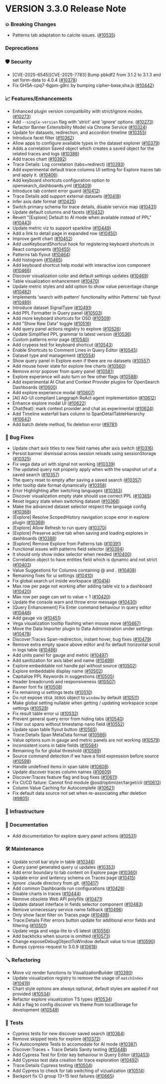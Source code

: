 # VERSION 3.3.0 Release Note

### 💥 Breaking Changes

 - Patterns tab adaptation to calcite issues. ([#10535](https://github.com/opensearch-project/OpenSearch-Dashboards/pull/10535))

### Deprecations

### 🛡 Security

 - [CVE-2025-6545][CVE-2025-7783] Bump pbkdf2 from 3.1.2 to 3.1.3 and set form-data to 4.0.4 ([#10378](https://github.com/opensearch-project/OpenSearch-Dashboards/pull/10378))
 - Fix GHSA-cpq7-6gpm-g9rc by bumping cipher-base,sha.js ([#10442](https://github.com/opensearch-project/OpenSearch-Dashboards/pull/10442))

### 📈 Features/Enhancements

 - Enhanced plugin version compatibility with strict/ignore modes. ([#10273](https://github.com/opensearch-project/OpenSearch-Dashboards/pull/10273))
 - Add `--single-version` flag with 'strict' and 'ignore' options. ([#10273](https://github.com/opensearch-project/OpenSearch-Dashboards/pull/10273))
 - Refactor Banner Extensibility Model via Chrome Service ([#10324](https://github.com/opensearch-project/OpenSearch-Dashboards/pull/10324))
 - Update for datasets, redirection, and accordion timeline ([#10355](https://github.com/opensearch-project/OpenSearch-Dashboards/pull/10355))
 - Introduce facet filter ([#10362](https://github.com/opensearch-project/OpenSearch-Dashboards/pull/10362))
 - Allow apps to configure available types in the dataset explorer ([#10379](https://github.com/opensearch-project/OpenSearch-Dashboards/pull/10379))
 - Adds a correlation Saved object which creates a saved object for the related traces and logs ([#10386](https://github.com/opensearch-project/OpenSearch-Dashboards/pull/10386))
 - Add traces chart ([#10392](https://github.com/opensearch-project/OpenSearch-Dashboards/pull/10392))
 - Trace Details: Log correlation (tabs+redirect) ([#10393](https://github.com/opensearch-project/OpenSearch-Dashboards/pull/10393))
 - Add experimental default trace columns UI setting for Explore traces tab and apply it. ([#10406](https://github.com/opensearch-project/OpenSearch-Dashboards/pull/10406))
 - Add keyboard shortcuts configuration option to opensearch_dashboards.yml ([#10409](https://github.com/opensearch-project/OpenSearch-Dashboards/pull/10409))
 - Introduce tab content error guard ([#10412](https://github.com/opensearch-project/OpenSearch-Dashboards/pull/10412))
 - Trace Details add support external datasets ([#10418](https://github.com/opensearch-project/OpenSearch-Dashboards/pull/10418))
 - Infer axis date format ([#10425](https://github.com/opensearch-project/OpenSearch-Dashboards/pull/10425))
 - Switch primary schema for trace details, disable service map ([#10431](https://github.com/opensearch-project/OpenSearch-Dashboards/pull/10431))
 - Update default columns and facets ([#10432](https://github.com/opensearch-project/OpenSearch-Dashboards/pull/10432))
 - Revert "[Explore] Default to AI mode when available instead of PPL" ([#10443](https://github.com/opensearch-project/OpenSearch-Dashboards/pull/10443))
 - Update metric viz to support sparkline ([#10449](https://github.com/opensearch-project/OpenSearch-Dashboards/pull/10449))
 - Add a link to detail page in expanded row ([#10450](https://github.com/opensearch-project/OpenSearch-Dashboards/pull/10450))
 - Improve gantt chart ([#10452](https://github.com/opensearch-project/OpenSearch-Dashboards/pull/10452))
 - Add useKeyboardShortcut hook for registering keyboard shortcuts in React components ([#10455](https://github.com/opensearch-project/OpenSearch-Dashboards/pull/10455))
 - Patterns tab flyout ([#10464](https://github.com/opensearch-project/OpenSearch-Dashboards/pull/10464))
 - Add histogram ([#10465](https://github.com/opensearch-project/OpenSearch-Dashboards/pull/10465))
 - Add keyboard shortcut help modal with interactive icon component ([#10466](https://github.com/opensearch-project/OpenSearch-Dashboards/pull/10466))
 - Discover visualization color and default settings updates ([#10469](https://github.com/opensearch-project/OpenSearch-Dashboards/pull/10469))
 - Table visualization enhancement ([#10470](https://github.com/opensearch-project/OpenSearch-Dashboards/pull/10470))
 - Update metric styles and add option to show value percentage change ([#10482](https://github.com/opensearch-project/OpenSearch-Dashboards/pull/10482))
 - Implements 'search with pattern' functionality within Patterns' tab flyout ([#10489](https://github.com/opensearch-project/OpenSearch-Dashboards/pull/10489))
 - Introduce dataset SignalType ([#10491](https://github.com/opensearch-project/OpenSearch-Dashboards/pull/10491))
 - Add PPL Formatter in Query panel ([#10503](https://github.com/opensearch-project/OpenSearch-Dashboards/pull/10503))
 - Add more keyboard shortcuts for OSD ([#10509](https://github.com/opensearch-project/OpenSearch-Dashboards/pull/10509))
 - Add "Show Raw Data" toggle ([#10516](https://github.com/opensearch-project/OpenSearch-Dashboards/pull/10516))
 - Add query panel actions registry to explore ([#10526](https://github.com/opensearch-project/OpenSearch-Dashboards/pull/10526))
 - Update Simplified PPL grammar to latest version ([#10536](https://github.com/opensearch-project/OpenSearch-Dashboards/pull/10536))
 - Custom patterns error page ([#10540](https://github.com/opensearch-project/OpenSearch-Dashboards/pull/10540))
 - Add crypess test for keyboard shortcut ([#10543](https://github.com/opensearch-project/OpenSearch-Dashboards/pull/10543))
 - Enable Shortcuts to Comment Lines in Query Editor ([#10545](https://github.com/opensearch-project/OpenSearch-Dashboards/pull/10545))
 - Dataset type and management ([#10554](https://github.com/opensearch-project/OpenSearch-Dashboards/pull/10554))
 - Show query panel in Explore even if there are no datasets ([#10557](https://github.com/opensearch-project/OpenSearch-Dashboards/pull/10557))
 - Add mouse hover state for explore line charts ([#10560](https://github.com/opensearch-project/OpenSearch-Dashboards/pull/10560))
 - Remove error popover from query panel ([#10581](https://github.com/opensearch-project/OpenSearch-Dashboards/pull/10581))
 - Explore experience will auto turn on few other flags ([#10588](https://github.com/opensearch-project/OpenSearch-Dashboards/pull/10588))
 - Add experimental AI Chat and Context Provider plugins for OpenSearch Dashboards ([#10600](https://github.com/opensearch-project/OpenSearch-Dashboards/pull/10600))
 - Add explore experience modal ([#10607](https://github.com/opensearch-project/OpenSearch-Dashboards/pull/10607))
 - [AI] AG-UI compliant Langgraph ReAct agent implementation ([#10612](https://github.com/opensearch-project/OpenSearch-Dashboards/pull/10612))
 - Enhance explore modal UI ([#10622](https://github.com/opensearch-project/OpenSearch-Dashboards/pull/10622))
 - Chat(feat): mark context provider and chat as experimental ([#10624](https://github.com/opensearch-project/OpenSearch-Dashboards/pull/10624))
 - Add Timeline waterfall bars column to SpanDetailTableHierarchy ([#10642](https://github.com/opensearch-project/OpenSearch-Dashboards/pull/10642))
 - Add batch delete method, fix deletion error ([#9781](https://github.com/opensearch-project/OpenSearch-Dashboards/pull/9781))

### 🐛 Bug Fixes

 - Update chart axis titles to new field names after axis switch ([#10316](https://github.com/opensearch-project/OpenSearch-Dashboards/pull/10316))
 - Persist banner dismissal across session reloads using sessionStorage ([#10325](https://github.com/opensearch-project/OpenSearch-Dashboards/pull/10325))
 - Fix vega data url with signal not working ([#10339](https://github.com/opensearch-project/OpenSearch-Dashboards/pull/10339))
 - The updated query not properly apply when with the snapshot url of a saved search ([#10357](https://github.com/opensearch-project/OpenSearch-Dashboards/pull/10357))
 - The query reset to empty after saving a saved search ([#10357](https://github.com/opensearch-project/OpenSearch-Dashboards/pull/10357))
 - Infer tooltip date format dynamically ([#10358](https://github.com/opensearch-project/OpenSearch-Dashboards/pull/10358))
 - Error Highlighting after switching languages ([#10363](https://github.com/opensearch-project/OpenSearch-Dashboards/pull/10363))
 - Discover visualization empty state should use correct PPL ([#10365](https://github.com/opensearch-project/OpenSearch-Dashboards/pull/10365))
 - Reset legacy state when switching dataset ([#10366](https://github.com/opensearch-project/OpenSearch-Dashboards/pull/10366))
 - Make the advanced dataset selector respect the language config ([#10368](https://github.com/opensearch-project/OpenSearch-Dashboards/pull/10368))
 - [Explore] Resolve ScopedHistory navigation scope error in explore plugin ([#10369](https://github.com/opensearch-project/OpenSearch-Dashboards/pull/10369))
 - [Explore] Allow Refresh to run query ([#10370](https://github.com/opensearch-project/OpenSearch-Dashboards/pull/10370))
 - [Explore] Preserve active tab when saving and loading explores in dashboards ([#10388](https://github.com/opensearch-project/OpenSearch-Dashboards/pull/10388))
 - [Explore] Remove Explore from Patterns tab ([#10391](https://github.com/opensearch-project/OpenSearch-Dashboards/pull/10391))
 - Functional issues with patterns field selector ([#10394](https://github.com/opensearch-project/OpenSearch-Dashboards/pull/10394))
 - It should only show index selector when needed ([#10400](https://github.com/opensearch-project/OpenSearch-Dashboards/pull/10400))
 - Correlation object to have entities field which is dynamic and not strict ([#10403](https://github.com/opensearch-project/OpenSearch-Dashboards/pull/10403))
 - Value Suggestions for Columns containing @ and . ([#10408](https://github.com/opensearch-project/OpenSearch-Dashboards/pull/10408))
 - Remaining fixes for ui settings ([#10410](https://github.com/opensearch-project/OpenSearch-Dashboards/pull/10410))
 - Fix global search url inside workspace ([#10414](https://github.com/opensearch-project/OpenSearch-Dashboards/pull/10414))
 - Max row per page not working after adding table viz to a dashboard ([#10420](https://github.com/opensearch-project/OpenSearch-Dashboards/pull/10420))
 - Max row per page can set to value < 1 ([#10420](https://github.com/opensearch-project/OpenSearch-Dashboards/pull/10420))
 - Update the console warn and throw error message ([#10430](https://github.com/opensearch-project/OpenSearch-Dashboards/pull/10430))
 - [Query Enhancement] Fix Enter command behaviour in query editor ([#10446](https://github.com/opensearch-project/OpenSearch-Dashboards/pull/10446))
 - Add gauge vis ([#10451](https://github.com/opensearch-project/OpenSearch-Dashboards/pull/10451))
 - Vega visualization tooltip flashing when mouse move ([#10467](https://github.com/opensearch-project/OpenSearch-Dashboards/pull/10467))
 - Move the Data Importer plugin to Data Administration under settings ([#10478](https://github.com/opensearch-project/OpenSearch-Dashboards/pull/10478))
 - Discover:Traces Span-redirection, instant hover, bug fixes ([#10479](https://github.com/opensearch-project/OpenSearch-Dashboards/pull/10479))
 - Remove extra empty space above editor and fix default horizontal scroll in logs table ([#10486](https://github.com/opensearch-project/OpenSearch-Dashboards/pull/10486))
 - Add units panel for gauge and metric ([#10497](https://github.com/opensearch-project/OpenSearch-Dashboards/pull/10497))
 - Add sanitization for axis label and name ([#10499](https://github.com/opensearch-project/OpenSearch-Dashboards/pull/10499))
 - Explore embeddable not handle ppl without source ([#10502](https://github.com/opensearch-project/OpenSearch-Dashboards/pull/10502))
 - Explore embeddable display name ([#10502](https://github.com/opensearch-project/OpenSearch-Dashboards/pull/10502))
 - Capitalize PPL Keywords in suggestions ([#10505](https://github.com/opensearch-project/OpenSearch-Dashboards/pull/10505))
 - Header breadcrumb and responsiveness ([#10507](https://github.com/opensearch-project/OpenSearch-Dashboards/pull/10507))
 - Banner font fix ([#10508](https://github.com/opensearch-project/OpenSearch-Dashboards/pull/10508))
 - Fix remaining ui settings tests ([#10510](https://github.com/opensearch-project/OpenSearch-Dashboards/pull/10510))
 - Do not expose `VEGA_DEBUG` object to `window` by default ([#10511](https://github.com/opensearch-project/OpenSearch-Dashboards/pull/10511))
 - Make global setting nullable when getting / updating workspace scope settings ([#10528](https://github.com/opensearch-project/OpenSearch-Dashboards/pull/10528))
 - Fix result table error ui ([#10532](https://github.com/opensearch-project/OpenSearch-Dashboards/pull/10532))
 - Prevent general query error from hiding tabs ([#10540](https://github.com/opensearch-project/OpenSearch-Dashboards/pull/10540))
 - Filter out spans without timestamp nano field ([#10552](https://github.com/opensearch-project/OpenSearch-Dashboards/pull/10552))
 - Update span table flyout button ([#10565](https://github.com/opensearch-project/OpenSearch-Dashboards/pull/10565))
 - Trace:Details Span MetaData format ([#10566](https://github.com/opensearch-project/OpenSearch-Dashboards/pull/10566))
 - Value options sum in gauge and metric panels are not working ([#10579](https://github.com/opensearch-project/OpenSearch-Dashboards/pull/10579))
 - Inconsistent icons in table fields ([#10584](https://github.com/opensearch-project/OpenSearch-Dashboards/pull/10584))
 - Remaining fix for global threshold ([#10589](https://github.com/opensearch-project/OpenSearch-Dashboards/pull/10589))
 - Source command detection if we have a field expression before source ([#10598](https://github.com/opensearch-project/OpenSearch-Dashboards/pull/10598))
 - Handle undefined items in span table ([#10608](https://github.com/opensearch-project/OpenSearch-Dashboards/pull/10608))
 - Update discover traces column names ([#10609](https://github.com/opensearch-project/OpenSearch-Dashboards/pull/10609))
 - Discover:Traces feature flag and bug fixes ([#10611](https://github.com/opensearch-project/OpenSearch-Dashboards/pull/10611))
 - Fix CI/CD failure: Cannot find module @osd/optimizer/target/cli ([#10613](https://github.com/opensearch-project/OpenSearch-Dashboards/pull/10613))
 - Column Value Caching for Autocomplete ([#10621](https://github.com/opensearch-project/OpenSearch-Dashboards/pull/10621))
 - Fix default data source not set when re-associating after deletion ([#9805](https://github.com/opensearch-project/OpenSearch-Dashboards/pull/9805))

### 🚞 Infrastructure

### 📝 Documentation

 - Add documentation for explore query panel actions ([#10531](https://github.com/opensearch-project/OpenSearch-Dashboards/pull/10531))

### 🛠 Maintenance

 - Update scroll bar style in table ([#10346](https://github.com/opensearch-project/OpenSearch-Dashboards/pull/10346))
 - Query panel generated query ui updates ([#10353](https://github.com/opensearch-project/OpenSearch-Dashboards/pull/10353))
 - Add error boundary to tab content on Explore page ([#10360](https://github.com/opensearch-project/OpenSearch-Dashboards/pull/10360))
 - Update error and lantency schema on Traces page ([#10415](https://github.com/opensearch-project/OpenSearch-Dashboards/pull/10415))
 - Ignore .claude directory from git. ([#10417](https://github.com/opensearch-project/OpenSearch-Dashboards/pull/10417))
 - Add common Dashboards run configurations ([#10426](https://github.com/opensearch-project/OpenSearch-Dashboards/pull/10426))
 - Disable charts in traces ([#10444](https://github.com/opensearch-project/OpenSearch-Dashboards/pull/10444))
 - Remove obsolete Web API polyfills ([#10471](https://github.com/opensearch-project/OpenSearch-Dashboards/pull/10471))
 - Update dataset interface in fields selector component ([#10483](https://github.com/opensearch-project/OpenSearch-Dashboards/pull/10483))
 - Remove unnecessary service name fallback ([#10496](https://github.com/opensearch-project/OpenSearch-Dashboards/pull/10496))
 - Only show facet filter on Traces page ([#10498](https://github.com/opensearch-project/OpenSearch-Dashboards/pull/10498))
 - Trace:Details Filter errors button update for additional error fields and filtering ([#10501](https://github.com/opensearch-project/OpenSearch-Dashboards/pull/10501))
 - Update vega and vega-lite to v5 latest ([#10556](https://github.com/opensearch-project/OpenSearch-Dashboards/pull/10556))
 - Add backticks when source is omitted ([#10573](https://github.com/opensearch-project/OpenSearch-Dashboards/pull/10573))
 - Change exposeDebugObjectToWindow default value to true ([#10590](https://github.com/opensearch-project/OpenSearch-Dashboards/pull/10590))
 - Bumps cypress-request to 3.0.9 ([#10618](https://github.com/opensearch-project/OpenSearch-Dashboards/pull/10618))

### 🪛 Refactoring

 - Move viz render functions to VisualizationBuilder ([#10390](https://github.com/opensearch-project/OpenSearch-Dashboards/pull/10390))
 - Update visualization registry to remove the usage of `matchIndex` ([#10419](https://github.com/opensearch-project/OpenSearch-Dashboards/pull/10419))
 - Chart style options are always optional, default styles are applied if not provided ([#10534](https://github.com/opensearch-project/OpenSearch-Dashboards/pull/10534))
 - Refactor explore visualization TS types ([#10534](https://github.com/opensearch-project/OpenSearch-Dashboards/pull/10534))
 - Add a flag to config discover vis theme from localStorage for development ([#10548](https://github.com/opensearch-project/OpenSearch-Dashboards/pull/10548))

### 🔩 Tests

 - Cypress tests for new discover saved search ([#10364](https://github.com/opensearch-project/OpenSearch-Dashboards/pull/10364))
 - Remove skipped tests for explore ([#10372](https://github.com/opensearch-project/OpenSearch-Dashboards/pull/10372))
 - Fix Autocomplete Tests to accomodate for AI mode ([#10387](https://github.com/opensearch-project/OpenSearch-Dashboards/pull/10387))
 - Discover:Traces + Trace Details Sanity testing ([#10448](https://github.com/opensearch-project/OpenSearch-Dashboards/pull/10448))
 - Add Cypress Test for Enter key behaviour in Query Editor ([#10453](https://github.com/opensearch-project/OpenSearch-Dashboards/pull/10453))
 - Add Cypress test data creation for trace exploration ([#10492](https://github.com/opensearch-project/OpenSearch-Dashboards/pull/10492))
 - Trace:Details Cypress testing ([#10504](https://github.com/opensearch-project/OpenSearch-Dashboards/pull/10504))
 - Add Cypress to check for tab switching of vizualization ([#10514](https://github.com/opensearch-project/OpenSearch-Dashboards/pull/10514))
 - Backport fix CI group 13+15 test failures ([#10665](https://github.com/opensearch-project/OpenSearch-Dashboards/pull/10665))